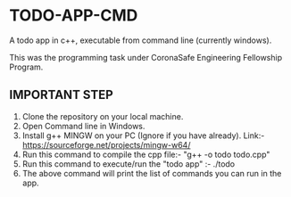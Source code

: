 # TODO-APP-CMD
A todo app in c++, executable from command line (currently windows).

This was the programming task under CoronaSafe Engineering Fellowship Program.

## IMPORTANT STEP 

1. Clone the repository on your local machine.
2. Open Command line in Windows.
3. Install g++ MINGW on your PC (Ignore if you have already). Link:- https://sourceforge.net/projects/mingw-w64/ 
4. Run this command to compile the cpp file:-  "g++ -o todo todo.cpp"
5. Run this command to execute/run the "todo app" :- ./todo
6. The above command will print the list of commands you can run in the app.


